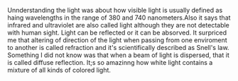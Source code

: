 Unnderstanding the light was about how visible light is usually defined as haing wavelengths in the range of 380 and 740 nanometers.Also it says that infrared and ultraviolet are also called light although they are not detectable with human sight. Light can be reflected or it can be absorved. It surpriced me that altering of direction of the light when passing from one enviroment to another is called refraction and it's scientifically described as Snell's law. Something I did not know was that when a beam of light is dispersed, that it is called diffuse reflection. It;s so amazinng how white light contains a mixture of all kinds of colored light. 
